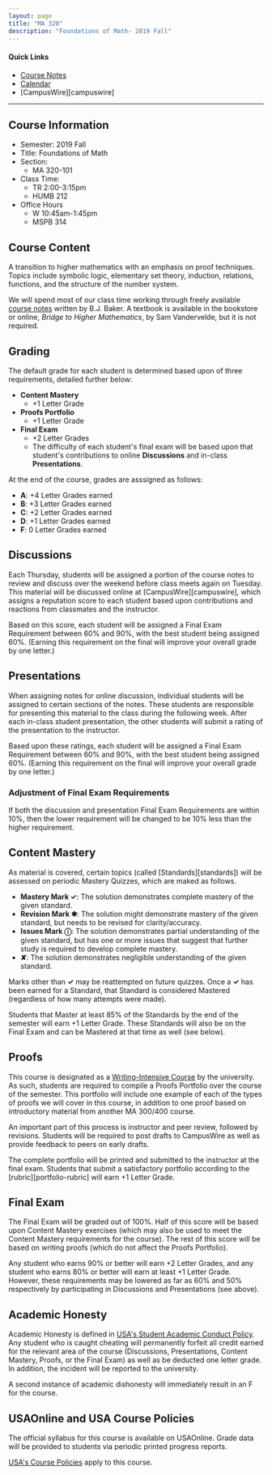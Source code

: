 ```yaml
---
layout: page
title: "MA 320"
description: "Foundations of Math- 2019 Fall"
---
```


#### Quick Links

- [Course Notes][notes]
- [Calendar][calendar]
- [CampusWire][campuswire]

---

## Course Information

- Semester: 2019 Fall
- Title: Foundations of Math 
- Section:
    - MA 320-101
- Class Time:
    - TR 2:00-3:15pm
    - HUMB 212
- Office Hours
    - W 10:45am-1:45pm 
    - MSPB 314

## Course Content

A transition to higher mathematics with an emphasis on proof techniques. 
Topics include symbolic logic, elementary set theory, induction, relations, 
functions, and the structure of the number system. 

We will spend most of our class time working through freely available
[course notes][notes] written by B.J. Baker. 
A textbook is available in the bookstore or online,
*Bridge to Higher Mathematics*, by Sam Vandervelde, but it is not required. 

## Grading

The default grade for each student is determined based upon 
of three requirements, detailed further below:

- **Content Mastery** 
  - +1 Letter Grade
- **Proofs Portfolio**
  - +1 Letter Grade
- **Final Exam**
  - +2 Letter Grades
  - The difficulty of each student's final exam will be based upon 
    that student's
    contributions to online **Discussions** and in-class
    **Presentations**.

At the end of the course, grades are asssigned as follows:

- **A**: +4 Letter Grades earned
- **B**: +3 Letter Grades earned
- **C**: +2 Letter Grades earned
- **D**: +1 Letter Grades earned
- **F**: 0 Letter Grades earned

## Discussions

Each Thursday, students will be assigned a portion of the course notes
to review and discuss over the weekend before class meets again on Tuesday. This material
will be discussed online at [CampusWire][campuswire], which assigns a reputation score
to each student based upon contributions and reactions from classmates and the instructor.

Based on this score, each student will be assigned a
Final Exam Requirement between 60% and 90%, with the best student being assigned 60%.
(Earning this requirement on the final will improve your overall grade by one letter.)

## Presentations

When assigning notes for online discussion, individual students will be assigned
to certain sections of the notes. These students are responsible for presenting
this material to the class during the following week.
After each in-class student presentation, the other students will submit a rating of the
presentation to the instructor.

Based upon these ratings, each student will be assigned a 
Final Exam Requirement between 60% and 90%, with the best student being assigned 60%.
(Earning this requirement on the final will improve your overall grade by one letter.)

### Adjustment of Final Exam Requirements

If both the discussion and presentation Final Exam Requirements are within 10%,
then the lower requirement will be changed to be 10% less than the higher requirement.

## Content Mastery 

As material is covered, certain topics (called [Standards][standards]) 
will be assessed on periodic Mastery Quizzes, which are maked as follows.

* **Mastery Mark ✓**:
  The solution demonstrates complete mastery of the given standard.
* **Revision Mark ✱**:
  The solution might demonstrate mastery of the given standard,
  but needs to be revised for clarity/accuracy.
* **Issues Mark ⓘ**:
  The solution demonstrates partial understanding of the given standard,
  but has one or more issues that suggest that further study is required to
  develop complete mastery.
* **✘**:
  The solution demonstrates negligible understanding of the given
  standard.

Marks other than **✓** may be reattempted on future quizzes. Once a **✓**
has been earned for a Standard, that Standard is considered Mastered (regardless
of how many attempts were made).

Students that Master at least 85% of the Standards by the end of the semester 
will earn +1 Letter Grade. These Standards will also be on the Final Exam
and can be Mastered at that time as well (see below).

## Proofs

This course is designated as a [Writing-Intensive Course][WIC] by the university.
As such, students are required to compile a Proofs Portfolio over the course of
the semester. This portfolio will include one example of each of the types of
proofs we will cover in this course, in addition to one proof based on introductory
material from another MA 300/400 course.

An important part of this process is instructor and peer review, followed by revisions.
Students will be required to post drafts to CampusWire as well as provide feedback to
peers on early drafts.

The complete portfolio will be printed and submitted to the instructor at the final exam.
Students that submit a satisfactory portfolio according to the [rubric][portfolio-rubric]
will earn +1 Letter Grade. 

## Final Exam

The Final Exam will be graded out of 100%. Half of this score will be
based upon Content Mastery exercises (which may also be used to
meet the Content Mastery requirements for the course). 
The rest of this score will be based on writing proofs (which do not
affect the Proofs Portfolio).

Any student who earns 90% or better will earn +2 Letter Grades, and any student
who earns 80% or better will earn at least +1 Letter Grade. 
However, these requirements
may be lowered as far as 60% and 50% respectively by participating in
Discussions and Presentations (see above).

## Academic Honesty

Academic Honesty is defined in
[USA's Student Academic Conduct Policy][usa-academic-conduct].
Any student who is caught
cheating will permanently forfeit all credit earned for the
relevant area of the course (Discussions, Presentations,
Content Mastery, Proofs, or the Final Exam) as well as
be deducted one letter grade.
In addition, the incident will be reported to the university.

A second instance of academic dishonesty will immediately
result in an F for the course.

## USAOnline and USA Course Policies

The official syllabus for this course is available on
USAOnline. 
Grade data will be provided to students via periodic 
printed progress reports.

[USA's Course Policies][usa-course-policies] apply to this course.


[usa-course-policies]: https://www.southalabama.edu/departments/academicaffairs/resources/policies/additionalacademiccoursepolicies.pdf

[wic]: https://www.southalabama.edu/departments/academicsuccess/wac/wcoursecriteria.html

[usa-academic-conduct]: http://www.southalabama.edu/departments/academicaffairs/resources/policies/Student%20academic%20conduct%20policy-Final%20Version%20October%202014.pdf

[calendar]: calendar/
[notes]: http://jiblm.org/downloads/jiblmjournal/V160342S/V160342S.pdf
[drive]: /classes/drive/ 

